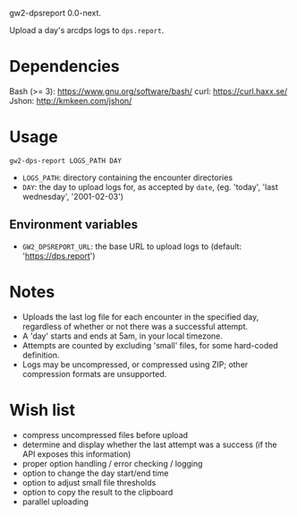 gw2-dpsreport 0.0-next.

Upload a day's arcdps logs to `dps.report`.

# Dependencies

Bash (>= 3): https://www.gnu.org/software/bash/
curl: https://curl.haxx.se/
Jshon: http://kmkeen.com/jshon/

# Usage

`gw2-dps-report LOGS_PATH DAY`

- `LOGS_PATH`: directory containing the encounter directories
- `DAY`: the day to upload logs for, as accepted by `date`, (eg. 'today',
  'last wednesday', '2001-02-03')

## Environment variables

- `GW2_DPSREPORT_URL`: the base URL to upload logs to (default:
  'https://dps.report')

# Notes

- Uploads the last log file for each encounter in the specified day, regardless
  of whether or not there was a successful attempt.
- A 'day' starts and ends at 5am, in your local timezone.
- Attempts are counted by excluding 'small' files, for some hard-coded
  definition.
- Logs may be uncompressed, or compressed using ZIP; other compression formats
  are unsupported.

# Wish list

- compress uncompressed files before upload
- determine and display whether the last attempt was a success (if the API
  exposes this information)
- proper option handling / error checking / logging
- option to change the day start/end time
- option to adjust small file thresholds
- option to copy the result to the clipboard
- parallel uploading

